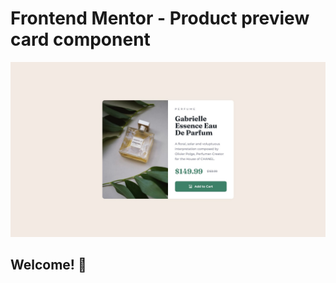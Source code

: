 # Frontend Mentor - Product preview card component

![Design preview for the Product preview card component coding challenge](./product-preview-card-component-main/images/desktop-design.jpg)

## Welcome! 👋

